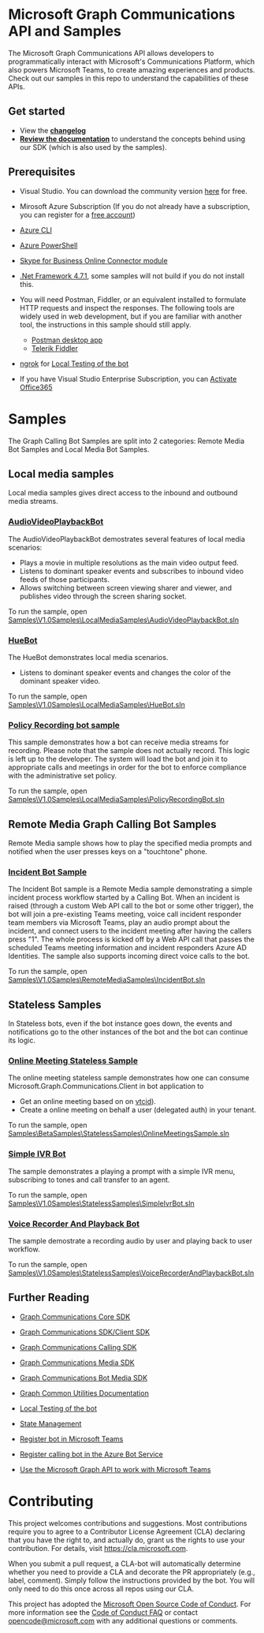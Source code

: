 # Microsoft Graph Communications API and Samples

The Microsoft Graph Communications API allows developers to programmatically interact with Microsoft's Communications Platform, which also powers Microsoft Teams, to create amazing experiences and products. Check out our samples in this repo to understand the capabilities of these APIs.

## Get started

- View the **[changelog](changelog.md)**
- **[Review the documentation](https://microsoftgraph.github.io/microsoft-graph-comms-samples/docs/)** to understand the concepts behind using our SDK (which is also used by the samples).

## Prerequisites

* Visual Studio. You can download the community version [here](http://www.visualstudio.com) for free.
* Mirosoft Azure Subscription (If you do not already have a subscription, you can register for a [free account](https://azure.microsoft.com/en-us/free/))
* [Azure CLI](https://docs.microsoft.com/en-us/cli/azure/install-azure-cli?view=azure-cli-latest)
* [Azure PowerShell](https://docs.microsoft.com/en-us/powershell/azure/install-azurerm-ps?view=azurermps-6.8.1)
* [Skype for Business Online Connector module](https://docs.microsoft.com/en-us/office365/enterprise/powershell/manage-skype-for-business-online-with-office-365-powershell)
* [.Net Framework 4.7.1](https://dotnet.microsoft.com/download/dotnet-framework/net471), some samples will not build if you do not install this.
* You will need Postman, Fiddler, or an equivalent installed to formulate HTTP requests and inspect the responses.  The following tools are widely used in web development, but if you are familiar with another tool, the instructions in this sample should still apply.
    + [Postman desktop app](https://www.getpostman.com/)
    + [Telerik Fiddler](http://www.telerik.com/fiddler)

* [ngrok](https://ngrok.com/) for [Local Testing of the bot](https://microsoftgraph.github.io/microsoft-graph-comms-samples/docs/articles/index.html)

* If you have Visual Studio Enterprise Subscription, you can [Activate Office365](https://my.visualstudio.com/)

# Samples

The Graph Calling Bot Samples are split into 2
categories: Remote Media Bot Samples and Local Media Bot Samples.

## Local media samples

Local media samples gives direct access to the inbound and outbound media streams.  

### [AudioVideoPlaybackBot](Samples\V1.0Samples\LocalMediaSamples\AudioVideoPlaybackBot\README.md)

The AudioVideoPlaybackBot demostrates several features of local media scenarios:
- Plays a movie in multiple resolutions as the main video output feed.
- Listens to dominant speaker events and subscribes to inbound video feeds of those participants.
- Allows switching between screen viewing sharer and viewer, and publishes video through the screen sharing socket.

To run the sample, open [Samples\V1.0Samples\LocalMediaSamples\AudioVideoPlaybackBot.sln](Samples\V1.0Samples\LocalMediaSamples\AudioVideoPlaybackBot.sln)

### [HueBot](Samples\V1.0Samples\LocalMediaSamples\HueBot\README.md)

The HueBot demonstrates local media scenarios.
- Listens to dominant speaker events and changes the color of the dominant speaker video.

To run the sample, open [Samples\V1.0Samples\LocalMediaSamples\HueBot.sln](Samples\V1.0Samples\LocalMediaSamples\HueBot.sln)

### [Policy Recording bot sample](Samples\V1.0Samples\LocalMediaSamples\PolicyRecordingBot\README.md)
This sample demonstrates how a bot can receive media streams for recording. Please note that the sample does not actually record. This logic is left up to the developer. The system will load the bot and join it to appropriate calls and meetings in order for the bot to enforce compliance with the administrative set policy.

To run the sample, open [Samples\V1.0Samples\LocalMediaSamples\PolicyRecordingBot.sln](Samples\V1.0Samples\LocalMediaSamples\PolicyRecordingBot.sln)

## Remote Media Graph Calling Bot Samples

Remote Media sample shows how to play the specified media prompts and notified when the user presses keys on a "touchtone" phone.

### [Incident Bot Sample](Samples\V1.0Samples\RemoteMediaSamples\README.md)

The Incident Bot sample is a Remote Media sample demonstrating a simple incident process workflow started by a Calling Bot.  When an incident is raised (through a custom Web API call to the bot or some other trigger), the bot will join a pre-existing Teams meeting, voice call incident responder team members via Microsoft Teams, play an audio prompt about the incident, and connect users to the incident meeting after having the callers press "1". The whole process is kicked off by a Web API call that passes the scheduled Teams meeting information and incident responders Azure AD Identities. The sample also supports incoming direct voice calls to the bot.

To run the sample, open [Samples\V1.0Samples\RemoteMediaSamples\IncidentBot.sln](Samples\V1.0Samples\RemoteMediaSamples\IncidentBot.sln)

## Stateless Samples

In Stateless bots, even if the bot instance goes down, the events and notifications go to the other instances of the bot and the bot can continue its logic.

### [Online Meeting Stateless Sample](Samples\BetaSamples\StatelessSamples\OnlineMeetingSamples\README.md)

The online meeting stateless sample demonstrates how one can consume Microsoft.Graph.Communications.Client in bot application to
- Get an online meeting based on on [vtcid](https://docs.microsoft.com/en-us/microsoftteams/cloud-video-interop)).
- Create a online meeting on behalf a user (delegated auth) in your tenant.

To run the sample, open [Samples\BetaSamples\StatelessSamples\OnlineMeetingsSample.sln](Samples\BetaSamples\StatelessSamples\OnlineMeetingsSample.sln)

### [Simple IVR Bot](Samples\V1.0Samples\StatelessSamples\SimpleIvrBot\README.md)
The sample demonstrates a playing a prompt with a simple IVR menu, subscribing to tones and call transfer to an agent.

To run the sample, open [Samples\V1.0Samples\StatelessSamples\SimpleIvrBot.sln](Samples\V1.0Samples\StatelessSamples\SimpleIvrBot.sln)

### [Voice Recorder And Playback Bot](Samples\V1.0Samples\StatelessSamples\VoiceRecorderAndPlaybackBot\README.md)

The sample demostrate a recording audio by user and playing back to user workflow.

To run the sample, open [Samples\V1.0Samples\StatelessSamples\VoiceRecorderAndPlaybackBot.sln](Samples\V1.0Samples\StatelessSamples\VoiceRecorderAndPlaybackBot.sln)

## Further Reading

- [Graph Communications Core SDK](https://microsoftgraph.github.io/microsoft-graph-comms-samples/docs/core/index.htm)

- [Graph Communications SDK/Client SDK](https://microsoftgraph.github.io/microsoft-graph-comms-samples/docs/client/index.html)

- [Graph Communications Calling SDK](https://microsoftgraph.github.io/microsoft-graph-comms-samples/docs/calls/index.html)

- [Graph Communications Media SDK](https://microsoftgraph.github.io/microsoft-graph-comms-samples/docs/calls_media/index.html)

- [Graph Communications Bot Media SDK](https://microsoftgraph.github.io/microsoft-graph-comms-samples/docs/bot_media/index.html)

- [Graph Common Utilities Documentation](https://microsoftgraph.github.io/microsoft-graph-comms-samples/docs/common/index.html)

- [Local Testing of the bot](https://microsoftgraph.github.io/microsoft-graph-comms-samples/docs/articles/index.html)

- [State Management](https://microsoftgraph.github.io/microsoft-graph-comms-samples/docs/articles/calls/StateManagement.html)

- [Register bot in Microsoft Teams](https://microsoftgraph.github.io/microsoft-graph-comms-samples/docs/articles/calls/register-calling-bot.html#register-bot-in-microsoft-teams)

- [Register calling bot in the Azure Bot Service](https://microsoftgraph.github.io/microsoft-graph-comms-samples/docs/articles/calls/register-calling-bot.html)

- [Use the Microsoft Graph API to work with Microsoft Teams](https://docs.microsoft.com/en-us/graph/api/resources/teams-api-overview?view=graph-rest-1.0)


# Contributing

This project welcomes contributions and suggestions.  Most contributions require you to agree to a
Contributor License Agreement (CLA) declaring that you have the right to, and actually do, grant us
the rights to use your contribution. For details, visit https://cla.microsoft.com.

When you submit a pull request, a CLA-bot will automatically determine whether you need to provide
a CLA and decorate the PR appropriately (e.g., label, comment). Simply follow the instructions
provided by the bot. You will only need to do this once across all repos using our CLA.

This project has adopted the [Microsoft Open Source Code of Conduct](https://opensource.microsoft.com/codeofconduct/).
For more information see the [Code of Conduct FAQ](https://opensource.microsoft.com/codeofconduct/faq/) or
contact [opencode@microsoft.com](mailto:opencode@microsoft.com) with any additional questions or comments.
